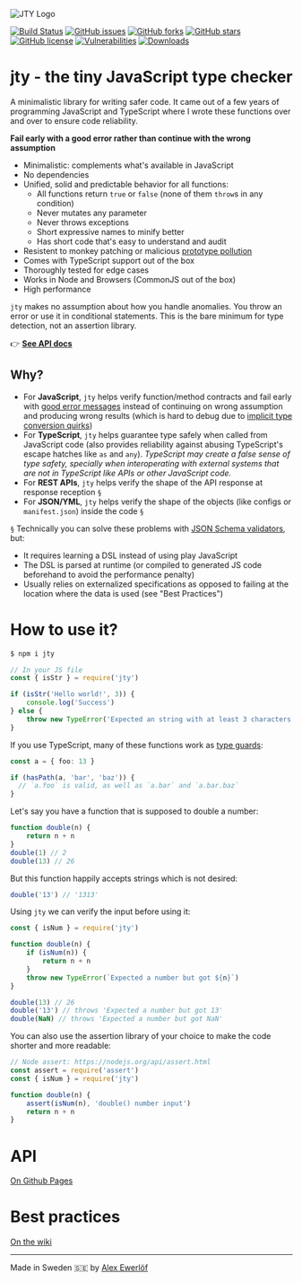 ![JTY Logo](https://docs.google.com/drawings/d/e/2PACX-1vQIhQsuZNdChXABMD7m3Iq2GMc38tQ4ILQObLcrIBEkH5oZmV07lf9j1uxtNz6dN6wwZonAZMAGO3zn/pub?w=200)

[![Build Status](https://travis-ci.org/userpixel/jty.svg?branch=master)](https://travis-ci.org/userpixel/jty)
[![GitHub issues](https://img.shields.io/github/issues/userpixel/jty)](https://github.com/userpixel/jty/issues)
[![GitHub forks](https://img.shields.io/github/forks/userpixel/jty)](https://github.com/userpixel/jty/network)
[![GitHub stars](https://img.shields.io/github/stars/userpixel/jty)](https://github.com/userpixel/jty/stargazers)
[![GitHub license](https://img.shields.io/github/license/userpixel/jty)](https://github.com/userpixel/jty/blob/master/LICENSE.md)
[![Vulnerabilities](https://snyk.io/test/github/userpixel/jty/badge.svg)](https://snyk.io/test/github/userpixel/jty)
[![Downloads](https://img.shields.io/npm/dm/jty.svg?style=flat-square)](http://npm-stat.com/charts.html?package=jty&from=2020-01-01)

# jty - the tiny JavaScript type checker

A minimalistic library for writing safer code. It came out of a few years of programming JavaScript and TypeScript where I wrote these functions over and over to ensure code reliability.

**Fail early with a good error rather than continue with the wrong assumption**

- Minimalistic: complements what's available in JavaScript
- No dependencies
- Unified, solid and predictable behavior for all functions:
    - All functions return `true` or `false` (none of them `throw`s in any condition)
    - Never mutates any parameter
    - Never throws exceptions
    - Short expressive names to minify better
    - Has short code that's easy to understand and audit
- Resistent to monkey patching or malicious [prototype pollution](https://medium.com/node-modules/what-is-prototype-pollution-and-why-is-it-such-a-big-deal-2dd8d89a93c)
- Comes with TypeScript support out of the box
- Thoroughly tested for edge cases
- Works in Node and Browsers (CommonJS out of the box)
- High performance

`jty` makes no assumption about how you handle anomalies. You throw an error or use it in conditional statements. This is the bare minimum for type detection, not an assertion library.

👉 [**See API docs**](https://userpixel.github.io/jty/)

## Why?

- For **JavaScript**, `jty` helps verify function/method contracts and fail early with [good error messages](https://medium.com/hackernoon/what-makes-a-good-error-710d02682a68) instead of continuing on wrong assumption and producing wrong results (which is hard to debug due to [implicit type conversion quirks](https://2ality.com/2013/04/quirk-implicit-conversion.html))
- For **TypeScript**, `jty` helps guarantee type safely when called from JavaScript code (also provides reliability against abusing TypeScript's escape hatches like `as` and `any`). _TypeScript may create a false sense of type safety, specially when interoperating with external systems that are not in TypeScript like APIs or other JavaScript code._
- For **REST APIs**, `jty` helps verify the shape of the API response at response reception `§`
- For **JSON/YML**, `jty` helps verify the shape of the objects (like configs or `manifest.json`) inside the code `§`

`§` Technically you can solve these problems with [JSON Schema validators](https://json-schema.org/implementations.html#validator-javascript), but:

- It requires learning a DSL instead of using play JavaScript
- The DSL is parsed at runtime (or compiled to generated JS code beforehand to avoid the performance penalty)
- Usually relies on externalized specifications as opposed to failing at the location where the data is used (see "Best Practices")

# How to use it?

```bash
$ npm i jty
```

```js
// In your JS file
const { isStr } = require('jty')

if (isStr('Hello world!', 3)) {
    console.log('Success')
} else {
    throw new TypeError('Expected an string with at least 3 characters')
}
```

If you use TypeScript, many of these functions work as [type guards](https://www.typescriptlang.org/docs/handbook/advanced-types.html#user-defined-type-guards):

```TypeScript
const a = { foo: 13 }

if (hasPath(a, 'bar', 'baz')) {
  // `a.foo` is valid, as well as `a.bar` and `a.bar.baz`
}
```

Let's say you have a function that is supposed to double a number:

```js
function double(n) {
    return n + n
}
double(1) // 2
double(13) // 26
```

But this function happily accepts strings which is not desired:

```js
double('13') // '1313'
```

Using `jty` we can verify the input before using it:

```js
const { isNum } = require('jty')

function double(n) {
    if (isNum(n)) {
        return n + n
    }
    throw new TypeError(`Expected a number but got ${n}`)
}

double(13) // 26
double('13') // throws 'Expected a number but got 13'
double(NaN) // throws 'Expected a number but got NaN'
```

You can also use the assertion library of your choice to make the code shorter and more readable:

```js
// Node assert: https://nodejs.org/api/assert.html
const assert = require('assert')
const { isNum } = require('jty')

function double(n) {
    assert(isNum(n), 'double() number input')
    return n + n
}
```

# API

[On Github Pages](https://userpixel.github.io/jty/)

# Best practices

[On the wiki](https://github.com/userpixel/jty/wiki/Best-Practices)

---

Made in Sweden 🇸🇪 by [Alex Ewerlöf](https://twitter.com/alexewerlof)
